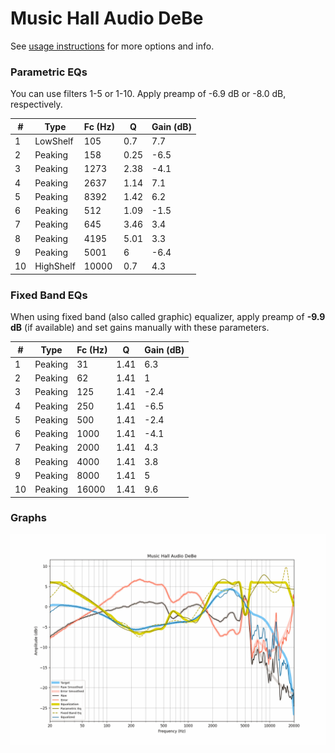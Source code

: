 # Music Hall Audio DeBe
See [usage instructions](https://github.com/jaakkopasanen/AutoEq#usage) for more options and info.

### Parametric EQs
You can use filters 1-5 or 1-10. Apply preamp of -6.9 dB or -8.0 dB, respectively.

|   # | Type      |   Fc (Hz) |    Q |   Gain (dB) |
|-----|-----------|-----------|------|-------------|
|   1 | LowShelf  |       105 | 0.7  |         7.7 |
|   2 | Peaking   |       158 | 0.25 |        -6.5 |
|   3 | Peaking   |      1273 | 2.38 |        -4.1 |
|   4 | Peaking   |      2637 | 1.14 |         7.1 |
|   5 | Peaking   |      8392 | 1.42 |         6.2 |
|   6 | Peaking   |       512 | 1.09 |        -1.5 |
|   7 | Peaking   |       645 | 3.46 |         3.4 |
|   8 | Peaking   |      4195 | 5.01 |         3.3 |
|   9 | Peaking   |      5001 | 6    |        -6.4 |
|  10 | HighShelf |     10000 | 0.7  |         4.3 |

### Fixed Band EQs
When using fixed band (also called graphic) equalizer, apply preamp of **-9.9 dB** (if available) and set gains manually with these parameters.

|   # | Type    |   Fc (Hz) |    Q |   Gain (dB) |
|-----|---------|-----------|------|-------------|
|   1 | Peaking |        31 | 1.41 |         6.3 |
|   2 | Peaking |        62 | 1.41 |         1   |
|   3 | Peaking |       125 | 1.41 |        -2.4 |
|   4 | Peaking |       250 | 1.41 |        -6.5 |
|   5 | Peaking |       500 | 1.41 |        -2.4 |
|   6 | Peaking |      1000 | 1.41 |        -4.1 |
|   7 | Peaking |      2000 | 1.41 |         4.3 |
|   8 | Peaking |      4000 | 1.41 |         3.8 |
|   9 | Peaking |      8000 | 1.41 |         5   |
|  10 | Peaking |     16000 | 1.41 |         9.6 |

### Graphs
![](./Music%20Hall%20Audio%20DeBe.png)
